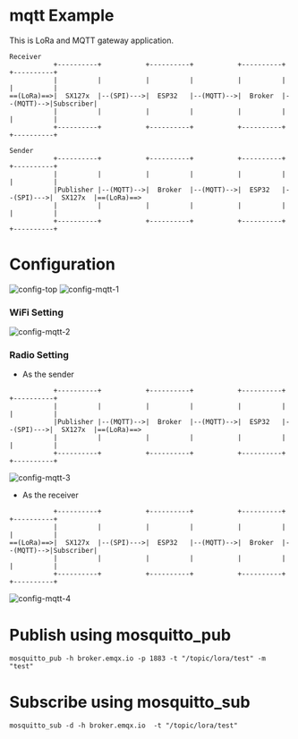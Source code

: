 # mqtt Example   
This is LoRa and MQTT gateway application.   
```
Receiver
           +----------+           +----------+           +----------+           +----------+
           |          |           |          |           |          |           |          |
==(LoRa)==>|  SX127x  |--(SPI)--->|  ESP32   |--(MQTT)-->|  Broker  |--(MQTT)-->|Subscriber|
           |          |           |          |           |          |           |          |
           +----------+           +----------+           +----------+           +----------+

Sender
           +----------+           +----------+           +----------+           +----------+
           |          |           |          |           |          |           |          |
           |Publisher |--(MQTT)-->|  Broker  |--(MQTT)-->|  ESP32   |--(SPI)--->|  SX127x  |==(LoRa)==>
           |          |           |          |           |          |           |          |
           +----------+           +----------+           +----------+           +----------+
```


# Configuration   
![config-top](https://user-images.githubusercontent.com/6020549/152316024-73f1aab9-fb2a-4729-8683-fbcdae3dcc71.jpg)
![config-mqtt-1](https://github.com/nopnop2002/esp-idf-sx127x/assets/6020549/0de324fa-6e1b-4721-b56b-0a7e1483a36d)

### WiFi Setting
![config-mqtt-2](https://github.com/nopnop2002/esp-idf-sx127x/assets/6020549/22c3bdb0-8ac3-4ddf-9e79-1e77fc4855d5)

### Radio Setting

- As the sender   

```
           +----------+           +----------+           +----------+           +----------+
           |          |           |          |           |          |           |          |
           |Publisher |--(MQTT)-->|  Broker  |--(MQTT)-->|  ESP32   |--(SPI)--->|  SX127x  |==(LoRa)==>
           |          |           |          |           |          |           |          |
           +----------+           +----------+           +----------+           +----------+
```


![config-mqtt-3](https://github.com/nopnop2002/esp-idf-sx127x/assets/6020549/88562fb1-4ae7-45f8-8043-8c3b2cebfe51)

- As the receiver   

```
           +----------+           +----------+           +----------+           +----------+
           |          |           |          |           |          |           |          |
==(LoRa)==>|  SX127x  |--(SPI)--->|  ESP32   |--(MQTT)-->|  Broker  |--(MQTT)-->|Subscriber|
           |          |           |          |           |          |           |          |
           +----------+           +----------+           +----------+           +----------+
```


![config-mqtt-4](https://github.com/nopnop2002/esp-idf-sx127x/assets/6020549/83f34dde-4a94-4408-95a6-d75051185797)


# Publish using mosquitto_pub
```
mosquitto_pub -h broker.emqx.io -p 1883 -t "/topic/lora/test" -m "test"
```

# Subscribe using mosquitto_sub
```
mosquitto_sub -d -h broker.emqx.io  -t "/topic/lora/test"
```

